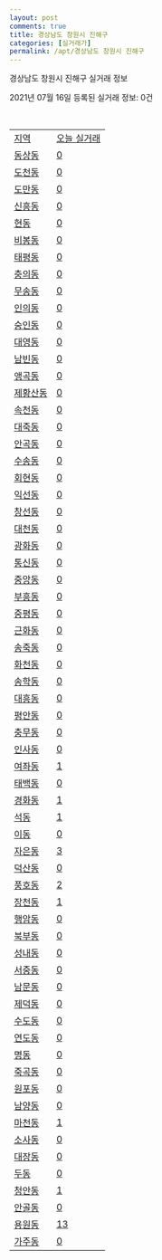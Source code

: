 ```yaml
---
layout: post
comments: true
title: 경상남도 창원시 진해구
categories: [실거래가]
permalink: /apt/경상남도 창원시 진해구
---
```


경상남도 창원시 진해구 실거래 정보

2021년 07월 16일 등록된 실거래 정보: 0건

<script type="text/javascript">
  google.charts.load('current', {'packages':['corechart']});
  google.charts.setOnLoadCallback(drawChart);

  function drawChart() {
    var data = google.visualization.arrayToDataTable([['거래일', '매매', '전월세', '전매'], ['20-07', 97, 164, 0], ['20-08', 196, 392, 0], ['20-09', 309, 385, 1], ['20-10', 282, 316, 1], ['20-11', 808, 354, 0], ['20-12', 428, 396, 3], ['21-01', 226, 361, 1], ['21-02', 195, 295, 0], ['21-03', 235, 275, 0], ['21-04', 307, 235, 0], ['21-05', 250, 486, 6], ['21-06', 207, 209, 9], ['21-07', 59, 62, 0]]);

    var options = {
      title: '최근 1년간 유형별 거래량 추이',
      legend: { position: 'bottom' }
    };

    var chart = new google.visualization.LineChart(document.getElementById('columnchart_material'));
    chart.draw(data, (options));
  }
</script>

<div id="columnchart_material" style="width: 95%; margin-left: -35px"></div>
<br>
<table class="sortable">
  <tr>
    <td><a href="#">지역</a></td>
    <td><a href="#">오늘 실거래</a></td>
  </tr>

  
  <tr class="item">
    <td><a href="경상남도 창원시 진해구 동상동">동상동</a></td>
    <td><a href="경상남도 창원시 진해구 동상동">0</a></td>
  </tr>
    

  <tr class="item">
    <td><a href="경상남도 창원시 진해구 도천동">도천동</a></td>
    <td><a href="경상남도 창원시 진해구 도천동">0</a></td>
  </tr>
    

  <tr class="item">
    <td><a href="경상남도 창원시 진해구 도만동">도만동</a></td>
    <td><a href="경상남도 창원시 진해구 도만동">0</a></td>
  </tr>
    

  <tr class="item">
    <td><a href="경상남도 창원시 진해구 신흥동">신흥동</a></td>
    <td><a href="경상남도 창원시 진해구 신흥동">0</a></td>
  </tr>
    

  <tr class="item">
    <td><a href="경상남도 창원시 진해구 현동">현동</a></td>
    <td><a href="경상남도 창원시 진해구 현동">0</a></td>
  </tr>
    

  <tr class="item">
    <td><a href="경상남도 창원시 진해구 비봉동">비봉동</a></td>
    <td><a href="경상남도 창원시 진해구 비봉동">0</a></td>
  </tr>
    

  <tr class="item">
    <td><a href="경상남도 창원시 진해구 태평동">태평동</a></td>
    <td><a href="경상남도 창원시 진해구 태평동">0</a></td>
  </tr>
    

  <tr class="item">
    <td><a href="경상남도 창원시 진해구 충의동">충의동</a></td>
    <td><a href="경상남도 창원시 진해구 충의동">0</a></td>
  </tr>
    

  <tr class="item">
    <td><a href="경상남도 창원시 진해구 무송동">무송동</a></td>
    <td><a href="경상남도 창원시 진해구 무송동">0</a></td>
  </tr>
    

  <tr class="item">
    <td><a href="경상남도 창원시 진해구 인의동">인의동</a></td>
    <td><a href="경상남도 창원시 진해구 인의동">0</a></td>
  </tr>
    

  <tr class="item">
    <td><a href="경상남도 창원시 진해구 숭인동">숭인동</a></td>
    <td><a href="경상남도 창원시 진해구 숭인동">0</a></td>
  </tr>
    

  <tr class="item">
    <td><a href="경상남도 창원시 진해구 대영동">대영동</a></td>
    <td><a href="경상남도 창원시 진해구 대영동">0</a></td>
  </tr>
    

  <tr class="item">
    <td><a href="경상남도 창원시 진해구 남빈동">남빈동</a></td>
    <td><a href="경상남도 창원시 진해구 남빈동">0</a></td>
  </tr>
    

  <tr class="item">
    <td><a href="경상남도 창원시 진해구 앵곡동">앵곡동</a></td>
    <td><a href="경상남도 창원시 진해구 앵곡동">0</a></td>
  </tr>
    

  <tr class="item">
    <td><a href="경상남도 창원시 진해구 제황산동">제황산동</a></td>
    <td><a href="경상남도 창원시 진해구 제황산동">0</a></td>
  </tr>
    

  <tr class="item">
    <td><a href="경상남도 창원시 진해구 속천동">속천동</a></td>
    <td><a href="경상남도 창원시 진해구 속천동">0</a></td>
  </tr>
    

  <tr class="item">
    <td><a href="경상남도 창원시 진해구 대죽동">대죽동</a></td>
    <td><a href="경상남도 창원시 진해구 대죽동">0</a></td>
  </tr>
    

  <tr class="item">
    <td><a href="경상남도 창원시 진해구 안곡동">안곡동</a></td>
    <td><a href="경상남도 창원시 진해구 안곡동">0</a></td>
  </tr>
    

  <tr class="item">
    <td><a href="경상남도 창원시 진해구 수송동">수송동</a></td>
    <td><a href="경상남도 창원시 진해구 수송동">0</a></td>
  </tr>
    

  <tr class="item">
    <td><a href="경상남도 창원시 진해구 회현동">회현동</a></td>
    <td><a href="경상남도 창원시 진해구 회현동">0</a></td>
  </tr>
    

  <tr class="item">
    <td><a href="경상남도 창원시 진해구 익선동">익선동</a></td>
    <td><a href="경상남도 창원시 진해구 익선동">0</a></td>
  </tr>
    

  <tr class="item">
    <td><a href="경상남도 창원시 진해구 창선동">창선동</a></td>
    <td><a href="경상남도 창원시 진해구 창선동">0</a></td>
  </tr>
    

  <tr class="item">
    <td><a href="경상남도 창원시 진해구 대천동">대천동</a></td>
    <td><a href="경상남도 창원시 진해구 대천동">0</a></td>
  </tr>
    

  <tr class="item">
    <td><a href="경상남도 창원시 진해구 광화동">광화동</a></td>
    <td><a href="경상남도 창원시 진해구 광화동">0</a></td>
  </tr>
    

  <tr class="item">
    <td><a href="경상남도 창원시 진해구 통신동">통신동</a></td>
    <td><a href="경상남도 창원시 진해구 통신동">0</a></td>
  </tr>
    

  <tr class="item">
    <td><a href="경상남도 창원시 진해구 중앙동">중앙동</a></td>
    <td><a href="경상남도 창원시 진해구 중앙동">0</a></td>
  </tr>
    

  <tr class="item">
    <td><a href="경상남도 창원시 진해구 부흥동">부흥동</a></td>
    <td><a href="경상남도 창원시 진해구 부흥동">0</a></td>
  </tr>
    

  <tr class="item">
    <td><a href="경상남도 창원시 진해구 중평동">중평동</a></td>
    <td><a href="경상남도 창원시 진해구 중평동">0</a></td>
  </tr>
    

  <tr class="item">
    <td><a href="경상남도 창원시 진해구 근화동">근화동</a></td>
    <td><a href="경상남도 창원시 진해구 근화동">0</a></td>
  </tr>
    

  <tr class="item">
    <td><a href="경상남도 창원시 진해구 송죽동">송죽동</a></td>
    <td><a href="경상남도 창원시 진해구 송죽동">0</a></td>
  </tr>
    

  <tr class="item">
    <td><a href="경상남도 창원시 진해구 화천동">화천동</a></td>
    <td><a href="경상남도 창원시 진해구 화천동">0</a></td>
  </tr>
    

  <tr class="item">
    <td><a href="경상남도 창원시 진해구 송학동">송학동</a></td>
    <td><a href="경상남도 창원시 진해구 송학동">0</a></td>
  </tr>
    

  <tr class="item">
    <td><a href="경상남도 창원시 진해구 대흥동">대흥동</a></td>
    <td><a href="경상남도 창원시 진해구 대흥동">0</a></td>
  </tr>
    

  <tr class="item">
    <td><a href="경상남도 창원시 진해구 평안동">평안동</a></td>
    <td><a href="경상남도 창원시 진해구 평안동">0</a></td>
  </tr>
    

  <tr class="item">
    <td><a href="경상남도 창원시 진해구 충무동">충무동</a></td>
    <td><a href="경상남도 창원시 진해구 충무동">0</a></td>
  </tr>
    

  <tr class="item">
    <td><a href="경상남도 창원시 진해구 인사동">인사동</a></td>
    <td><a href="경상남도 창원시 진해구 인사동">0</a></td>
  </tr>
    

  <tr class="item">
    <td><a href="경상남도 창원시 진해구 여좌동">여좌동</a></td>
    <td><a href="경상남도 창원시 진해구 여좌동">1</a></td>
  </tr>
    

  <tr class="item">
    <td><a href="경상남도 창원시 진해구 태백동">태백동</a></td>
    <td><a href="경상남도 창원시 진해구 태백동">0</a></td>
  </tr>
    

  <tr class="item">
    <td><a href="경상남도 창원시 진해구 경화동">경화동</a></td>
    <td><a href="경상남도 창원시 진해구 경화동">1</a></td>
  </tr>
    

  <tr class="item">
    <td><a href="경상남도 창원시 진해구 석동">석동</a></td>
    <td><a href="경상남도 창원시 진해구 석동">1</a></td>
  </tr>
    

  <tr class="item">
    <td><a href="경상남도 창원시 진해구 이동">이동</a></td>
    <td><a href="경상남도 창원시 진해구 이동">0</a></td>
  </tr>
    

  <tr class="item">
    <td><a href="경상남도 창원시 진해구 자은동">자은동</a></td>
    <td><a href="경상남도 창원시 진해구 자은동">3</a></td>
  </tr>
    

  <tr class="item">
    <td><a href="경상남도 창원시 진해구 덕산동">덕산동</a></td>
    <td><a href="경상남도 창원시 진해구 덕산동">0</a></td>
  </tr>
    

  <tr class="item">
    <td><a href="경상남도 창원시 진해구 풍호동">풍호동</a></td>
    <td><a href="경상남도 창원시 진해구 풍호동">2</a></td>
  </tr>
    

  <tr class="item">
    <td><a href="경상남도 창원시 진해구 장천동">장천동</a></td>
    <td><a href="경상남도 창원시 진해구 장천동">1</a></td>
  </tr>
    

  <tr class="item">
    <td><a href="경상남도 창원시 진해구 행암동">행암동</a></td>
    <td><a href="경상남도 창원시 진해구 행암동">0</a></td>
  </tr>
    

  <tr class="item">
    <td><a href="경상남도 창원시 진해구 북부동">북부동</a></td>
    <td><a href="경상남도 창원시 진해구 북부동">0</a></td>
  </tr>
    

  <tr class="item">
    <td><a href="경상남도 창원시 진해구 성내동">성내동</a></td>
    <td><a href="경상남도 창원시 진해구 성내동">0</a></td>
  </tr>
    

  <tr class="item">
    <td><a href="경상남도 창원시 진해구 서중동">서중동</a></td>
    <td><a href="경상남도 창원시 진해구 서중동">0</a></td>
  </tr>
    

  <tr class="item">
    <td><a href="경상남도 창원시 진해구 남문동">남문동</a></td>
    <td><a href="경상남도 창원시 진해구 남문동">0</a></td>
  </tr>
    

  <tr class="item">
    <td><a href="경상남도 창원시 진해구 제덕동">제덕동</a></td>
    <td><a href="경상남도 창원시 진해구 제덕동">0</a></td>
  </tr>
    

  <tr class="item">
    <td><a href="경상남도 창원시 진해구 수도동">수도동</a></td>
    <td><a href="경상남도 창원시 진해구 수도동">0</a></td>
  </tr>
    

  <tr class="item">
    <td><a href="경상남도 창원시 진해구 연도동">연도동</a></td>
    <td><a href="경상남도 창원시 진해구 연도동">0</a></td>
  </tr>
    

  <tr class="item">
    <td><a href="경상남도 창원시 진해구 명동">명동</a></td>
    <td><a href="경상남도 창원시 진해구 명동">0</a></td>
  </tr>
    

  <tr class="item">
    <td><a href="경상남도 창원시 진해구 죽곡동">죽곡동</a></td>
    <td><a href="경상남도 창원시 진해구 죽곡동">0</a></td>
  </tr>
    

  <tr class="item">
    <td><a href="경상남도 창원시 진해구 원포동">원포동</a></td>
    <td><a href="경상남도 창원시 진해구 원포동">0</a></td>
  </tr>
    

  <tr class="item">
    <td><a href="경상남도 창원시 진해구 남양동">남양동</a></td>
    <td><a href="경상남도 창원시 진해구 남양동">0</a></td>
  </tr>
    

  <tr class="item">
    <td><a href="경상남도 창원시 진해구 마천동">마천동</a></td>
    <td><a href="경상남도 창원시 진해구 마천동">1</a></td>
  </tr>
    

  <tr class="item">
    <td><a href="경상남도 창원시 진해구 소사동">소사동</a></td>
    <td><a href="경상남도 창원시 진해구 소사동">0</a></td>
  </tr>
    

  <tr class="item">
    <td><a href="경상남도 창원시 진해구 대장동">대장동</a></td>
    <td><a href="경상남도 창원시 진해구 대장동">0</a></td>
  </tr>
    

  <tr class="item">
    <td><a href="경상남도 창원시 진해구 두동">두동</a></td>
    <td><a href="경상남도 창원시 진해구 두동">0</a></td>
  </tr>
    

  <tr class="item">
    <td><a href="경상남도 창원시 진해구 청안동">청안동</a></td>
    <td><a href="경상남도 창원시 진해구 청안동">1</a></td>
  </tr>
    

  <tr class="item">
    <td><a href="경상남도 창원시 진해구 안골동">안골동</a></td>
    <td><a href="경상남도 창원시 진해구 안골동">0</a></td>
  </tr>
    

  <tr class="item">
    <td><a href="경상남도 창원시 진해구 용원동">용원동</a></td>
    <td><a href="경상남도 창원시 진해구 용원동">13</a></td>
  </tr>
    

  <tr class="item">
    <td><a href="경상남도 창원시 진해구 가주동">가주동</a></td>
    <td><a href="경상남도 창원시 진해구 가주동">0</a></td>
  </tr>
    


</table>


    